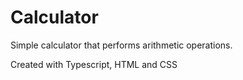 # Calculator

Simple calculator that performs arithmetic operations.

Created with Typescript, HTML and CSS
